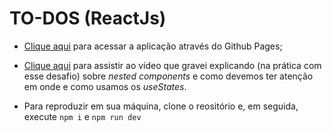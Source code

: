 # TO-DOS (ReactJs)

 - [Clique aqui](https://manoelpradomark22.github.io/ignite-challenge-reactjs-todoList-1/) para acessar a aplicação através do Github Pages;

- [Clique aqui](https://youtu.be/FFZTBCm3V88) para assistir ao vídeo que gravei explicando (na prática com esse desafio) sobre *nested components* e como devemos ter atenção em onde e como usamos os *useStates*.

 - Para reproduzir em sua máquina, clone o reositório e, em seguida, execute `npm i` e `npm run dev`
